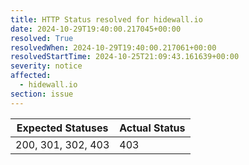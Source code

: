 ```yaml
---
title: HTTP Status resolved for hidewall.io
date: 2024-10-29T19:40:00.217045+00:00
resolved: True
resolvedWhen: 2024-10-29T19:40:00.217061+00:00
resolvedStartTime: 2024-10-25T21:09:43.161639+00:00
severity: notice
affected:
  - hidewall.io
section: issue
---
```


| Expected Statuses | Actual Status  |
|-------------------|----------------|
| 200, 301, 302, 403 | 403 |
